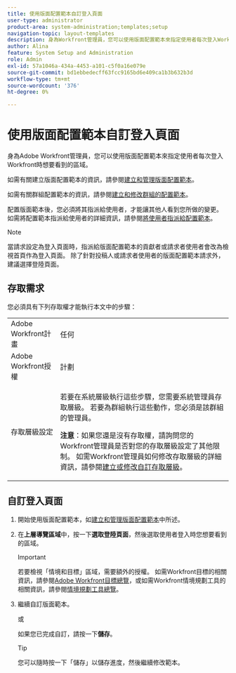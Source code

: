 ```yaml
---
title: 使用版面配置範本自訂登入頁面
user-type: administrator
product-area: system-administration;templates;setup
navigation-topic: layout-templates
description: 身為Workfront管理員，您可以使用版面配置範本來指定使用者每次登入Workfront時想要看到的區域。
author: Alina
feature: System Setup and Administration
role: Admin
exl-id: 57a1046a-434a-4453-a101-c5f0a16e079e
source-git-commit: bd1ebbedecff63fcc9165bd6e409ca1b3b632b3d
workflow-type: tm+mt
source-wordcount: '376'
ht-degree: 0%

---
```


# 使用版面配置範本自訂登入頁面

身為Adobe Workfront管理員，您可以使用版面配置範本來指定使用者每次登入Workfront時想要看到的區域。

如需有關建立版面配置範本的資訊，請參閱[建立和管理版面配置範本](../use-layout-templates/create-and-manage-layout-templates.md)。

如需有關群組配置範本的資訊，請參閱[建立和修改群組的配置範本](../../../administration-and-setup/manage-groups/work-with-group-objects/create-and-modify-a-groups-layout-templates.md)。

配置版面範本後，您必須將其指派給使用者，才能讓其他人看到您所做的變更。 如需將配置範本指派給使用者的詳細資訊，請參閱[將使用者指派給配置範本](../use-layout-templates/assign-users-to-layout-template.md)。

>[!NOTE]
>
>當請求設定為登入頁面時，指派給版面配置範本的貢獻者或請求者使用者會改為檢視首頁作為登入頁面。 除了針對投稿人或請求者使用者的版面配置範本請求外，建議選擇登陸頁面。

## 存取需求

您必須具有下列存取權才能執行本文中的步驟：

<table style="table-layout:auto"> 
 <col> 
 <col> 
 <tbody> 
  <tr> 
   <td role="rowheader">Adobe Workfront計畫</td> 
   <td>任何</td> 
  </tr> 
  <tr> 
   <td role="rowheader">Adobe Workfront授權</td> 
   <td>計劃</td> 
  </tr> 
  <tr> 
   <td role="rowheader">存取層級設定</td> 
   <td> <p>若要在系統層級執行這些步驟，您需要系統管理員存取層級。
若要為群組執行這些動作，您必須是該群組的管理員。</p> <p><b>注意</b>：如果您還是沒有存取權，請詢問您的Workfront管理員是否對您的存取層級設定了其他限制。 如需Workfront管理員如何修改存取層級的詳細資訊，請參閱<a href="../../../administration-and-setup/add-users/configure-and-grant-access/create-modify-access-levels.md" class="MCXref xref">建立或修改自訂存取層級</a>。</p> </td> 
  </tr> 
 </tbody> 
</table>

## 自訂登入頁面

1. 開始使用版面配置範本，如[建立和管理版面配置範本](../../../administration-and-setup/customize-workfront/use-layout-templates/create-and-manage-layout-templates.md)中所述。
1. 在&#x200B;**上層導覽區域**&#x200B;中，按一下&#x200B;**選取登陸頁面**，然後選取使用者登入時您想要看到的區域。

   >[!IMPORTANT]
   >
   >若要檢視「情境和目標」區域，需要額外的授權。 如需Workfront目標的相關資訊，請參閱[Adobe Workfront目標總覽](../../../workfront-goals/goal-management/wf-goals-overview.md)，或如需Workfront情境規劃工具的相關資訊，請參閱[情境規劃工具總覽](../../../scenario-planner/scenario-planner-overview.md)。

1. 繼續自訂版面範本。

   或

   如果您已完成自訂，請按一下&#x200B;**儲存**。

   >[!TIP]
   >
   >您可以隨時按一下「儲存」以儲存進度，然後繼續修改範本。
